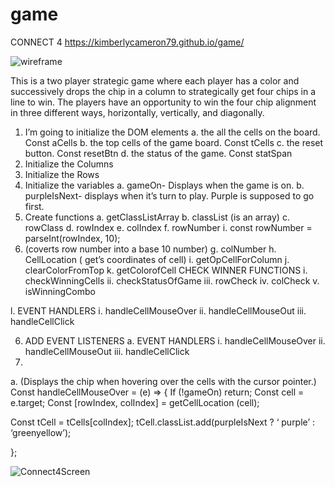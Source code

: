 # game
CONNECT 4 
https://kimberlycameron79.github.io/game/

![wireframe](https://user-images.githubusercontent.com/110206975/191055060-d2edb2c7-20d5-4c47-b808-3e830f6ca320.jpg)


This is a two player strategic game where each player has a color and successively drops the chip in a column to strategically get four chips in a line to win. The players have an opportunity to win the four chip alignment in three different ways, horizontally, vertically, and diagonally.

1.	I’m going to initialize the DOM elements
a.	the all the cells on the board.  Const aCells
b.	the top cells of the game board.     Const tCells
c.	the reset button. Const resetBtn
d.	the status of the game.  Const statSpan
2.	Initialize the Columns
3.	Initialize the Rows
4.	Initialize the variables
a.	gameOn- Displays when the game is on.
b.	purpleIsNext- displays when it’s turn to play.  Purple is supposed to go first.
5.	Create functions
a.	getClassListArray
b.	classList (is an array)
c.	rowClass
d.	rowIndex
e.	colIndex
f.	rowNumber
i.	const rowNumber = parseInt(rowIndex, 10);
1.	(coverts row number into a base 10 number)
g.	colNumber
h.	CellLocation ( get’s coordinates of cell)
i.	getOpCellForColumn
j.	clearColorFromTop
k.	getColorofCell
CHECK WINNER FUNCTIONS
i.	checkWinningCells
ii.	checkStatusOfGame
iii.	rowCheck
iv.	colCheck
v.	isWinningCombo

l.	EVENT HANDLERS
i.	handleCellMouseOver
ii.	handleCellMouseOut
iii.	handleCellClick

6.	ADD EVENT LISTENERS
a.	EVENT HANDLERS
i.	handleCellMouseOver
ii.	handleCellMouseOut
iii.	handleCellClick
7.	
a.	(Displays the chip when hovering over the cells with the cursor pointer.)
Const handleCellMouseOver = (e) => {
If (!gameOn) return;
Const cell = e.target;
Const [rowIndex, colIndex] = getCellLocation (cell);

Const tCell = tCells[colIndex];
tCell.classList.add(purpleIsNext ? ‘ purple’ :  ‘greenyellow’);

};

![Connect4Screen](https://user-images.githubusercontent.com/110206975/191031589-68266db3-491b-4f80-abd3-ee6bdc0b6a31.jpg)
